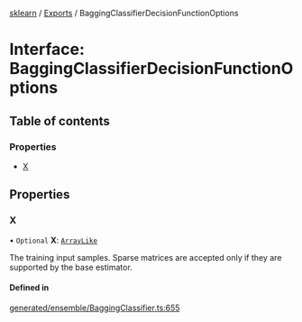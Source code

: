 [sklearn](../readme.md) / [Exports](../modules.md) / BaggingClassifierDecisionFunctionOptions

# Interface: BaggingClassifierDecisionFunctionOptions

## Table of contents

### Properties

- [X](BaggingClassifierDecisionFunctionOptions.md#x)

## Properties

### X

• `Optional` **X**: [`ArrayLike`](../modules.md#arraylike)

The training input samples. Sparse matrices are accepted only if they are supported by the base estimator.

#### Defined in

[generated/ensemble/BaggingClassifier.ts:655](https://github.com/transitive-bullshit/scikit-learn-ts/blob/367336a/packages/sklearn/src/generated/ensemble/BaggingClassifier.ts#L655)
